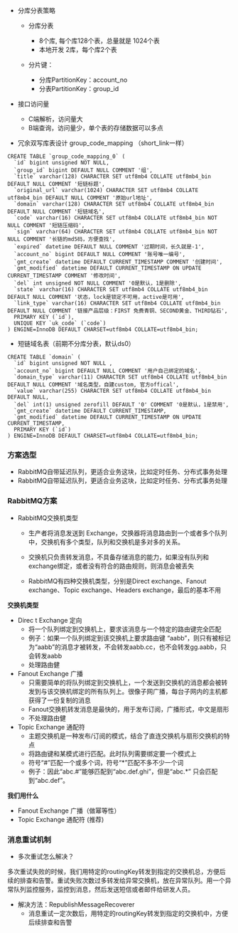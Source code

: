 * 分库分表策略

  * 分库分表

    * 8个库, 每个库128个表，总量就是 1024个表
    * 本地开发 2库，每个库2个表
  * 分片键：
    * 分库PartitionKey：account_no
    * 分表PartitionKey：group_id
* 接口访问量
  * C端解析，访问量大
  * B端查询，访问量少，单个表的存储数据可以多点



- 冗余双写库表设计 group_code_mapping （short_link一样）

```
CREATE TABLE `group_code_mapping_0` (
  `id` bigint unsigned NOT NULL,
  `group_id` bigint DEFAULT NULL COMMENT '组',
  `title` varchar(128) CHARACTER SET utf8mb4 COLLATE utf8mb4_bin DEFAULT NULL COMMENT '短链标题',
  `original_url` varchar(1024) CHARACTER SET utf8mb4 COLLATE utf8mb4_bin DEFAULT NULL COMMENT '原始url地址',
  `domain` varchar(128) CHARACTER SET utf8mb4 COLLATE utf8mb4_bin DEFAULT NULL COMMENT '短链域名',
  `code` varchar(16) CHARACTER SET utf8mb4 COLLATE utf8mb4_bin NOT NULL COMMENT '短链压缩码',
  `sign` varchar(64) CHARACTER SET utf8mb4 COLLATE utf8mb4_bin NOT NULL COMMENT '长链的md5码，方便查找',
  `expired` datetime DEFAULT NULL COMMENT '过期时间，长久就是-1',
  `account_no` bigint DEFAULT NULL COMMENT '账号唯一编号',
  `gmt_create` datetime DEFAULT CURRENT_TIMESTAMP COMMENT '创建时间',
  `gmt_modified` datetime DEFAULT CURRENT_TIMESTAMP ON UPDATE CURRENT_TIMESTAMP COMMENT '修改时间',
  `del` int unsigned NOT NULL COMMENT '0是默认，1是删除',
  `state` varchar(16) CHARACTER SET utf8mb4 COLLATE utf8mb4_bin DEFAULT NULL COMMENT '状态，lock是锁定不可用，active是可用',
  `link_type` varchar(16) CHARACTER SET utf8mb4 COLLATE utf8mb4_bin DEFAULT NULL COMMENT '链接产品层级：FIRST 免费青铜、SECOND黄金、THIRD钻石',
  PRIMARY KEY (`id`),
  UNIQUE KEY `uk_code` (`code`)
) ENGINE=InnoDB DEFAULT CHARSET=utf8mb4 COLLATE=utf8mb4_bin;
```

- 短链域名表（前期不分库分表，默认ds0）

```
CREATE TABLE `domain` (
  `id` bigint unsigned NOT NULL ,
  `account_no` bigint DEFAULT NULL COMMENT '用户自己绑定的域名',
  `domain_type` varchar(11) CHARACTER SET utf8mb4 COLLATE utf8mb4_bin DEFAULT NULL COMMENT '域名类型，自建custom, 官方offical',
  `value` varchar(255) CHARACTER SET utf8mb4 COLLATE utf8mb4_bin DEFAULT NULL,
  `del` int(1) unsigned zerofill DEFAULT '0' COMMENT '0是默认，1是禁用',
  `gmt_create` datetime DEFAULT CURRENT_TIMESTAMP,
  `gmt_modified` datetime DEFAULT CURRENT_TIMESTAMP ON UPDATE CURRENT_TIMESTAMP,
  PRIMARY KEY (`id`)
) ENGINE=InnoDB DEFAULT CHARSET=utf8mb4 COLLATE=utf8mb4_bin;
```



### 方案选型

- RabbitMQ自带延迟队列，更适合业务这块，比如定时任务、分布式事务处理
- RabbitMQ自带延迟队列，更适合业务这块，比如定时任务、分布式事务处理



### RabbitMQ方案

- RabbitMQ交换机类型

  * 生产者将消息发送到 Exchange，交换器将消息路由到一个或者多个队列中，交换机有多个类型，队列和交换机是多对多的关系。

  * 交换机只负责转发消息，不具备存储消息的能力，如果没有队列和exchange绑定，或者没有符合的路由规则，则消息会被丢失

  * RabbitMQ有四种交换机类型，分别是Direct exchange、Fanout exchange、Topic exchange、Headers exchange，最后的基本不用

**交换机类型**

- Direc t Exchange 定向
  - 将一个队列绑定到交换机上，要求该消息与一个特定的路由键完全匹配
  - 例子：如果一个队列绑定到该交换机上要求路由键 “aabb”，则只有被标记为“aabb”的消息才被转发，不会转发aabb.cc，也不会转发gg.aabb，只会转发aabb
  - 处理路由健
- Fanout Exchange 广播
  - 只需要简单的将队列绑定到交换机上，一个发送到交换机的消息都会被转发到与该交换机绑定的所有队列上。很像子网广播，每台子网内的主机都获得了一份复制的消息
  - Fanout交换机转发消息是最快的，用于发布订阅，广播形式，中文是扇形
  - 不处理路由健
- Topic Exchange 通配符
  - 主题交换机是一种发布/订阅的模式，结合了直连交换机与扇形交换机的特点
  - 将路由键和某模式进行匹配。此时队列需要绑定要一个模式上
  - 符号“#”匹配一个或多个词，符号“*”匹配不多不少一个词
  - 例子：因此“abc.#”能够匹配到“abc.def.ghi”，但是“abc.*” 只会匹配到“abc.def”。

**我们用什么**

* Fanout Exchange 广播（做幂等性）
* Topic Exchange 通配符 (推荐)



### 消息重试机制

- 多次重试怎么解决？

​	多次重试失败的时候，我们用特定的routingKey转发到指定的交换机总，方便后续的排查和告警。重试失败次数过多转发给异常交换机，放在异常队列。用一个异常队列监控服务，监控到消息，然后发送短信或者邮件给研发人员。

- 解决方法：RepublishMessageRecoverer
  - 消息重试一定次数后，用特定的routingKey转发到指定的交换机中，方便后续排查和告警